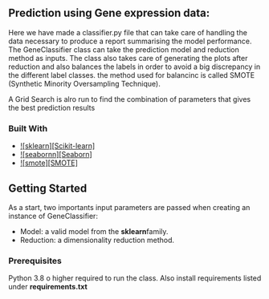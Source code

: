 <!-- Intro -->
## Prediction using Gene expression data:

Here we have made a classifier.py file that can take care of handling the data necessary to produce a report summarising the model performance. The GeneClassifier class can take the prediction model and reduction method as inputs. The class also takes care of generating the plots after reduction and also balances the labels in order to avoid a big discrepancy in the different label classes. the method used for balancinc is called SMOTE (Synthetic Minority Oversampling Technique).

A Grid Search is alro run to find the combination of parameters that gives the best prediction results

### Built With

* [![sklearn][Scikit-learn]][sklearn-url]
* [![seabornn][Seaborn]][seaborn-url]
* [![smote][SMOTE]][smote-url]


<!-- GETTING STARTED -->
## Getting Started


As a start, two importants input parameters are passed when creating an instance of GeneClassifier:
* Model: a valid model from the **sklearn**family.
* Reduction: a dimensionality reduction method.

### Prerequisites
Python 3.8 o higher required to run the class. Also install requirements listed under **requirements.txt**


<!-- MARKDOWN LINKS -->

[sklearn-url]: https://scikit-learn.org/stable/
[seaborn-url]: https://seaborn.pydata.org/
[smote-url]: https://imbalanced-learn.org/stable/references/generated/imblearn.over_sampling.SMOTE.html